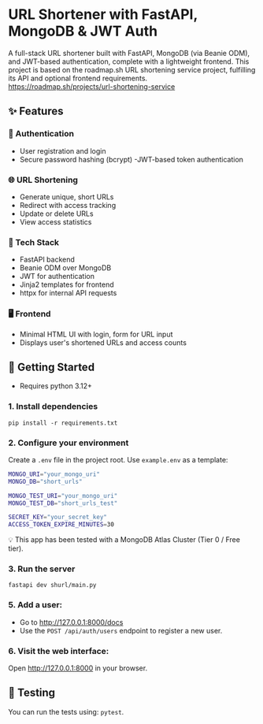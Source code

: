 # URL Shortener with FastAPI, MongoDB & JWT Auth
A full-stack URL shortener built with FastAPI, MongoDB (via Beanie ODM), and JWT-based authentication, complete with a lightweight frontend. This project is based on the roadmap.sh URL shortening service project, fulfilling its API and optional frontend requirements.   
https://roadmap.sh/projects/url-shortening-service

## ✨ Features

### 🔐 Authentication
- User registration and login
- Secure password hashing (bcrypt)
-JWT-based token authentication

### 🌐 URL Shortening
- Generate unique, short URLs
- Redirect with access tracking
- Update or delete URLs
- View access statistics

### 🧠 Tech Stack
- FastAPI backend
- Beanie ODM over MongoDB
- JWT for authentication
- Jinja2 templates for frontend
- httpx for internal API requests

### 🖥️ Frontend
- Minimal HTML UI with login, form for URL input
- Displays user's shortened URLs and access counts

## 🚀 Getting Started
- Requires python 3.12+
### 1. Install dependencies
`pip install -r requirements.txt`

### 2. Configure your environment
Create a `.env` file in the project root. Use `example.env` as a template:
```bash
MONGO_URI="your_mongo_uri"
MONGO_DB="short_urls"

MONGO_TEST_URI="your_mongo_uri"
MONGO_TEST_DB="short_urls_test"

SECRET_KEY="your_secret_key"
ACCESS_TOKEN_EXPIRE_MINUTES=30
```
💡 This app has been tested with a MongoDB Atlas Cluster (Tier 0 / Free tier).
### 3. Run the server
`fastapi dev shurl/main.py`

### 5. Add a user:
- Go to http://127.0.0.1:8000/docs
- Use the `POST /api/auth/users` endpoint to register a new user.

### 6. Visit the web interface:
Open http://127.0.0.1:8000 in your browser.

## 🧪 Testing
You can run the tests using: `pytest`.
